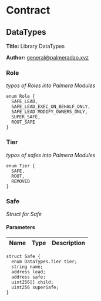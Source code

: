 # Contract 

## DataTypes

**Title:** Library DataTypes

**Author:** general@palmeradao.xyz

### Role

_typos of Roles into Palmera Modules_

```solidity
enum Role {
  SAFE_LEAD,
  SAFE_LEAD_EXEC_ON_BEHALF_ONLY,
  SAFE_LEAD_MODIFY_OWNERS_ONLY,
  SUPER_SAFE,
  ROOT_SAFE
}
```
### Tier

_typos of safes into Palmera Modules_

```solidity
enum Tier {
  SAFE,
  ROOT,
  REMOVED
}
```
### Safe

_Struct for Safe_

#### Parameters

| Name | Type | Description |
| ---- | ---- | ----------- |

```solidity
struct Safe {
  enum DataTypes.Tier tier;
  string name;
  address lead;
  address safe;
  uint256[] child;
  uint256 superSafe;
}
```

